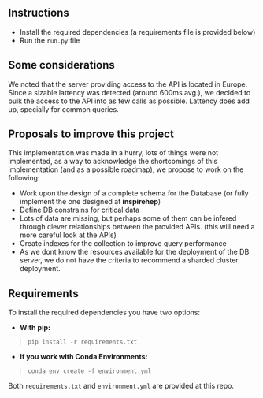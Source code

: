 

## Instructions

- Install the required dependencies (a requirements file is provided below)
- Run the `run.py` file

## Some considerations

We noted that the server providing access to the API is located in Europe. Since a sizable lattency was detected (around 600ms avg.), we decided to bulk the access to the API into as few calls as possible. Lattency does add up, specially for common queries.


## Proposals to improve this project

This implementation was made in a hurry, lots of things were not implemented, as a way to acknowledge the shortcomings of this implementation (and as a possible roadmap), we propose to work on the following:

- Work upon the design of a complete schema for the Database (or fully implement the one designed at **inspirehep**)
- Define DB constrains for critical data
- Lots of data are missing, but perhaps some of them can be infered through clever relationships between the provided APIs. (this will need a more careful look at the APIs)
- Create indexes for the collection to improve query performance
- As we dont know the resources available for the deployment of the DB server, we do not have the criteria to recommend a sharded cluster deployment.



## Requirements

To install the required dependencies you have two options:

- **With pip:** 
>`pip install -r requirements.txt`
- **If you work with Conda Environments:** 
>`conda env create -f environment.yml`

Both `requirements.txt` and `environment.yml` are provided at this repo.